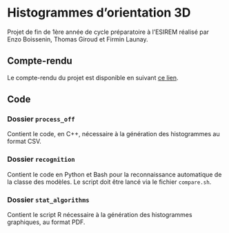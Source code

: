 # Histogrammes d’orientation 3D
Projet de fin de 1ère année de cycle préparatoire à l’ESIREM réalisé par Enzo Boissenin, Thomas Giroud et Firmin Launay.

## Compte-rendu
Le compte-rendu du projet est disponible en suivant [ce lien](https://raw.githubusercontent.com/Firmin-ESIREM/projet-histogrammes-3d/main/report.pdf).

## Code

### Dossier `process_off`
Contient le code, en C++, nécessaire à la génération des histogrammes au format CSV.

### Dossier `recognition`
Contient le code en Python et Bash pour la reconnaissance automatique de la classe des modèles. Le script doit être lancé via le fichier `compare.sh`.

### Dossier `stat_algorithms`
Contient le script R nécessaire à la génération des histogrammes graphiques, au format PDF.


